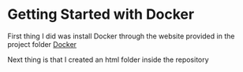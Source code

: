 # Getting Started with Docker

First thing I did was install Docker through the website provided in the project folder
[Docker](https://www.docker.com/products/docker-desktop)

Next thing is that I created an html folder inside the repository
